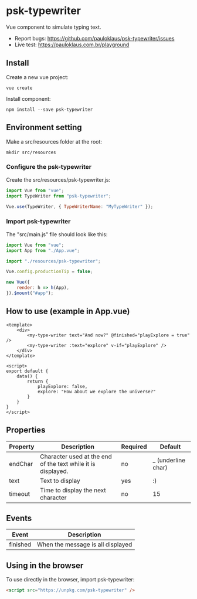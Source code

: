 # psk-typewriter

Vue component to simulate typing text.

* Report bugs: <https://github.com/pauloklaus/psk-typewriter/issues>
* Live test: <https://pauloklaus.com.br/playground>

## Install

Create a new vue project:

```shell
vue create
```

Install component:

```shell
npm install --save psk-typewriter
```

## Environment setting

Make a src/resources folder at the root:

```shell
mkdir src/resources
```

### Configure the psk-typewriter

Create the src/resources/psk-typewriter.js:

```javascript
import Vue from "vue";
import TypeWriter from "psk-typewriter";

Vue.use(TypeWriter, { TypeWriterName: "MyTypeWriter" });
```

### Import psk-typewriter

The "src/main.js" file should look like this:

```javascript
import Vue from "vue";
import App from "./App.vue";

import "./resources/psk-typewriter";

Vue.config.productionTip = false;

new Vue({
    render: h => h(App),
}).$mount("#app");

```

## How to use (example in App.vue)

```vue
<template>
    <div>
        <my-type-writer text="And now?" @finished="playExplore = true" />
        <my-type-writer :text="explore" v-if="playExplore" />
    </div>
</template>

<script>
export default {
    data() {
        return {
            playExplore: false,
            explore: "How about we explore the universe?"
        }
    }
}
</script>
```

## Properties

Property | Description | Required | Default
-|-|-|-
endChar | Character used at the end of the text while it is displayed. | no | _ (underline char)
text | Text to display | yes | :)
timeout | Time to display the next character | no | 15

## Events

Event | Description
-|-
finished | When the message is all displayed

## Using in the browser

To use directly in the browser, import psk-typewriter:

```html
<script src="https://unpkg.com/psk-typewriter" />
```
